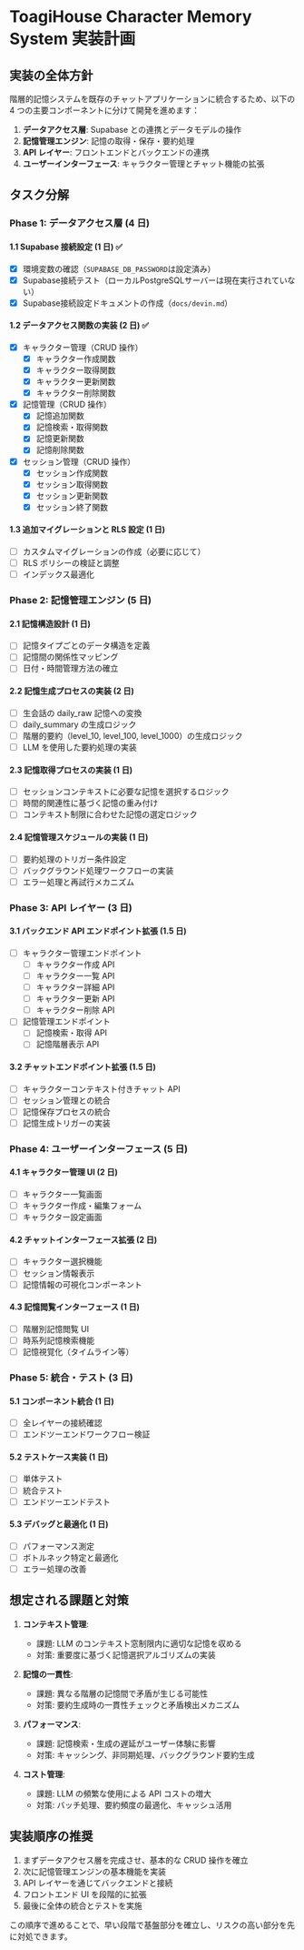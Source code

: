 # ToagiHouse Character Memory System 実装計画

## 実装の全体方針

階層的記憶システムを既存のチャットアプリケーションに統合するため、以下の 4 つの主要コンポーネントに分けて開発を進めます：

1. **データアクセス層**: Supabase との連携とデータモデルの操作
2. **記憶管理エンジン**: 記憶の取得・保存・要約処理
3. **API レイヤー**: フロントエンドとバックエンドの連携
4. **ユーザーインターフェース**: キャラクター管理とチャット機能の拡張

## タスク分解

### Phase 1: データアクセス層 (4 日)

#### 1.1 Supabase 接続設定 (1 日) ✅

- [x] 環境変数の確認（`SUPABASE_DB_PASSWORD`は設定済み）
- [x] Supabase接続テスト（ローカルPostgreSQLサーバーは現在実行されていない）
- [x] Supabase接続設定ドキュメントの作成（`docs/devin.md`）

#### 1.2 データアクセス関数の実装 (2 日) ✅

- [x] キャラクター管理（CRUD 操作）
  - [x] キャラクター作成関数
  - [x] キャラクター取得関数
  - [x] キャラクター更新関数
  - [x] キャラクター削除関数
- [x] 記憶管理（CRUD 操作）
  - [x] 記憶追加関数
  - [x] 記憶検索・取得関数
  - [x] 記憶更新関数
  - [x] 記憶削除関数
- [x] セッション管理（CRUD 操作）
  - [x] セッション作成関数
  - [x] セッション取得関数
  - [x] セッション更新関数
  - [x] セッション終了関数

#### 1.3 追加マイグレーションと RLS 設定 (1 日)

- [ ] カスタムマイグレーションの作成（必要に応じて）
- [ ] RLS ポリシーの検証と調整
- [ ] インデックス最適化

### Phase 2: 記憶管理エンジン (5 日)

#### 2.1 記憶構造設計 (1 日)

- [ ] 記憶タイプごとのデータ構造を定義
- [ ] 記憶間の関係性マッピング
- [ ] 日付・時間管理方法の確立

#### 2.2 記憶生成プロセスの実装 (2 日)

- [ ] 生会話の daily_raw 記憶への変換
- [ ] daily_summary の生成ロジック
- [ ] 階層的要約（level_10, level_100, level_1000）の生成ロジック
- [ ] LLM を使用した要約処理の実装

#### 2.3 記憶取得プロセスの実装 (1 日)

- [ ] セッションコンテキストに必要な記憶を選択するロジック
- [ ] 時間的関連性に基づく記憶の重み付け
- [ ] コンテキスト制限に合わせた記憶の選定ロジック

#### 2.4 記憶管理スケジュールの実装 (1 日)

- [ ] 要約処理のトリガー条件設定
- [ ] バックグラウンド処理ワークフローの実装
- [ ] エラー処理と再試行メカニズム

### Phase 3: API レイヤー (3 日)

#### 3.1 バックエンド API エンドポイント拡張 (1.5 日)

- [ ] キャラクター管理エンドポイント
  - [ ] キャラクター作成 API
  - [ ] キャラクター一覧 API
  - [ ] キャラクター詳細 API
  - [ ] キャラクター更新 API
  - [ ] キャラクター削除 API
- [ ] 記憶管理エンドポイント
  - [ ] 記憶検索・取得 API
  - [ ] 記憶階層表示 API

#### 3.2 チャットエンドポイント拡張 (1.5 日)

- [ ] キャラクターコンテキスト付きチャット API
- [ ] セッション管理との統合
- [ ] 記憶保存プロセスの統合
- [ ] 記憶生成トリガーの実装

### Phase 4: ユーザーインターフェース (5 日)

#### 4.1 キャラクター管理 UI (2 日)

- [ ] キャラクター一覧画面
- [ ] キャラクター作成・編集フォーム
- [ ] キャラクター設定画面

#### 4.2 チャットインターフェース拡張 (2 日)

- [ ] キャラクター選択機能
- [ ] セッション情報表示
- [ ] 記憶情報の可視化コンポーネント

#### 4.3 記憶閲覧インターフェース (1 日)

- [ ] 階層別記憶閲覧 UI
- [ ] 時系列記憶検索機能
- [ ] 記憶視覚化（タイムライン等）

### Phase 5: 統合・テスト (3 日)

#### 5.1 コンポーネント統合 (1 日)

- [ ] 全レイヤーの接続確認
- [ ] エンドツーエンドワークフロー検証

#### 5.2 テストケース実装 (1 日)

- [ ] 単体テスト
- [ ] 統合テスト
- [ ] エンドツーエンドテスト

#### 5.3 デバッグと最適化 (1 日)

- [ ] パフォーマンス測定
- [ ] ボトルネック特定と最適化
- [ ] エラー処理の改善

## 想定される課題と対策

1. **コンテキスト管理**:

   - 課題: LLM のコンテキスト窓制限内に適切な記憶を収める
   - 対策: 重要度に基づく記憶選択アルゴリズムの実装

2. **記憶の一貫性**:

   - 課題: 異なる階層の記憶間で矛盾が生じる可能性
   - 対策: 要約生成時の一貫性チェックと矛盾検出メカニズム

3. **パフォーマンス**:

   - 課題: 記憶検索・生成の遅延がユーザー体験に影響
   - 対策: キャッシング、非同期処理、バックグラウンド要約生成

4. **コスト管理**:
   - 課題: LLM の頻繁な使用による API コストの増大
   - 対策: バッチ処理、要約頻度の最適化、キャッシュ活用

## 実装順序の推奨

1. まずデータアクセス層を完成させ、基本的な CRUD 操作を確立
2. 次に記憶管理エンジンの基本機能を実装
3. API レイヤーを通じてバックエンドと接続
4. フロントエンド UI を段階的に拡張
5. 最後に全体の統合とテストを実施

この順序で進めることで、早い段階で基盤部分を確立し、リスクの高い部分を先に対処できます。
